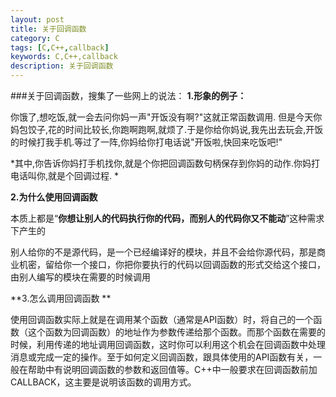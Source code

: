 ```yaml
---
layout: post
title: 关于回调函数
category: C
tags: [C,C++,callback]
keywords: C,C++,callback
description: 关于回调函数
---
```

###关于回调函数，搜集了一些网上的说法：
**1.形象的例子：**  

你饿了,想吃饭,就一会去问你妈一声"开饭没有啊?"这就正常函数调用.
但是今天你妈包饺子,花的时间比较长,你跑啊跑啊,就烦了.于是你给你妈说,我先出去玩会,开饭的时候打我手机.等过了一阵,你妈给你打电话说"开饭啦,快回来吃饭吧!"  

*其中,你告诉你妈打手机找你,就是个你把回调函数句柄保存到你妈的动作.你妈打电话叫你,就是个回调过程.  *

**2.为什么使用回调函数**  

本质上都是“**你想让别人的代码执行你的代码，而别人的代码你又不能动**”这种需求下产生的  
 
别人给你的不是源代码，是一个已经编译好的模块，并且不会给你源代码，那是商业机密，留给你一个接口，你把你要执行的代码以回调函数的形式交给这个接口，由别人编写的模块在需要的时候调用  

**3.怎么调用回调函数 ** 

使用回调函数实际上就是在调用某个函数（通常是API函数）时，将自己的一个函数（这个函数为回调函数）的地址作为参数传递给那个函数。而那个函数在需要的时候，利用传递的地址调用回调函数，这时你可以利用这个机会在回调函数中处理消息或完成一定的操作。至于如何定义回调函数，跟具体使用的API函数有关，一般在帮助中有说明回调函数的参数和返回值等。C++中一般要求在回调函数前加CALLBACK，这主要是说明该函数的调用方式。 